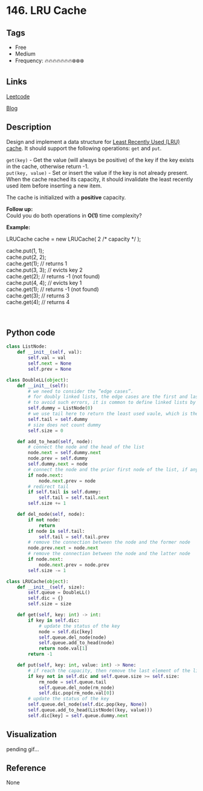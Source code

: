 # 146. LRU Cache

## Tags

- Free
- Medium
- Frequency: :fire::fire::fire::fire::fire::fire::fire::snowflake::snowflake::snowflake:

## Links

[Leetcode](https://leetcode.com/problems/lru-cache/description/)

[Blog](http://206.81.6.248:12306/leetcode/lru-cache/description)

## Description

Design and implement a data structure for <a href="https://en.wikipedia.org/wiki/Cache_replacement_policies#LRU" target="_blank">Least Recently Used (LRU) cache</a>. It should support the following operations: <code>get</code> and <code>put</code>.

<code>get(key)</code> - Get the value (will always be positive) of the key if the key exists in the cache, otherwise return -1.<br/>
<code>put(key, value)</code> - Set or insert the value if the key is not already present. When the cache reached its capacity, it should invalidate the least recently used item before inserting a new item.

The cache is initialized with a <strong>positive</strong> capacity.

<b>Follow up:</b><br/>Could you do both operations in <b>O(1)</b> time complexity?

<b>Example:</b>

LRUCache cache = new LRUCache( 2 /* capacity */ );  

cache.put(1, 1);  
cache.put(2, 2);  
cache.get(1);       // returns 1  
cache.put(3, 3);    // evicts key 2  
cache.get(2);       // returns -1 (not found)  
cache.put(4, 4);    // evicts key 1  
cache.get(1);       // returns -1 (not found)  
cache.get(3);       // returns 3  
cache.get(4);       // returns 4  

 

## Python code

```python
class ListNode:
    def __init__(self, val):
        self.val = val
        self.next = None
        self.prev = None

class DoubleLL(object):
    def __init__(self):
        # we need to consider the ”edge cases”.
        # for doubly linked lists, the edge cases are the first and last elements. These cases require special attention since head.prev and tail.next will be null which can cause errors in your methods if you are not careful.
        # to avoid such errors, it is common to define linked lists by using a “dummy” head node and a “dummy” tail node, instead of head and tail reference variables.
        self.dummy = ListNode(0)
        # we use tail here to return the least used vaule, which is the last element of the list
        self.tail = self.dummy
        # size does not count dummy
        self.size = 0

    def add_to_head(self, node):
        # connect the node and the head of the list
        node.next = self.dummy.next
        node.prev = self.dummy
        self.dummy.next = node
        # connect the node and the prior first node of the list, if any
        if node.next:
            node.next.prev = node
        # redirect tail
        if self.tail is self.dummy:
            self.tail = self.tail.next
        self.size += 1

    def del_node(self, node):
        if not node:
            return
        if node is self.tail:
            self.tail = self.tail.prev
        # remove the connection between the node and the former node
        node.prev.next = node.next
        # remove the connection between the node and the latter node
        if node.next:
            node.next.prev = node.prev
        self.size -= 1

class LRUCache(object):
    def __init__(self, size):
        self.queue = DoubleLL()
        self.dic = {}
        self.size = size

    def get(self, key: int) -> int:
        if key in self.dic:
            # update the status of the key
            node = self.dic[key]
            self.queue.del_node(node)
            self.queue.add_to_head(node)
            return node.val[1]
        return -1

    def put(self, key: int, value: int) -> None:
        # if reach the capacity, then remove the last element of the list
        if key not in self.dic and self.queue.size >= self.size:
            rm_node = self.queue.tail
            self.queue.del_node(rm_node)
            self.dic.pop(rm_node.val[0])
        # update the status of the key
        self.queue.del_node(self.dic.pop(key, None))
        self.queue.add_to_head(ListNode((key, value)))
        self.dic[key] = self.queue.dummy.next
```

## Visualization

pending gif...

## Reference

None
